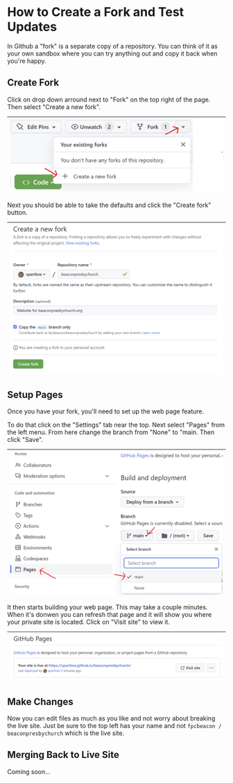# How to Create a Fork and Test Updates

In Github a "fork" is a separate copy of a repository. 
You can think of it as your own sandbox where you can try anything out and copy it back when you're happy.

## Create Fork

Click on drop down arround next to "Fork" on the top right of the page. Then select "Create a new fork".

| ![Create new fork](images/fork_repo.png)
|-

Next you should be able to take the defaults and click the "Create fork" button.

| ![Create Fork](images/create_fork.png)
|-

## Setup Pages

Once you have your fork, you'll need to set up the web page feature.

To do that click on the "Settings" tab near the top.
Next select "Pages" from the left menu. 
From here change the branch from "None" to "main.
Then click "Save".

| ![Github Pages Setup](images/github_pages_branch.png)
|-

It then starts building your web page.
This may take a couple minutes.
When it's donwen you can refresh that page and it will show you where your private site is located.
Click on "Visit site" to view it.

| ![Github Pages Visit Site](images/github_visit_site.png)
|-

## Make Changes

Now you can edit files as much as you like and not worry about breaking the live site.
Just be sure to the top left has your name and not `fpcbeacon / beaconpresbychurch` which is the live site.

## Merging Back to Live Site

Coming soon...

